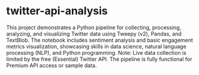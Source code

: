 # twitter-api-analysis

This project demonstrates a Python pipeline for collecting, processing, analyzing, and visualizing Twitter data using Tweepy (v2), Pandas, and TextBlob. The notebook includes sentiment analysis and basic engagement metrics visualization, showcasing skills in data science, natural language processing (NLP), and Python programming.
Note: Live data collection is limited by the free (Essential) Twitter API. The pipeline is fully functional for Premium API access or sample data.
